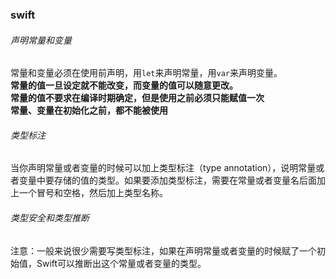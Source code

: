 ### swift

###### 声明常量和变量
常量和变量必须在使用前声明，用`let`来声明常量，用`var`来声明变量。</br>
**常量的值一旦设定就不能改变，而变量的值可以随意更改。**</br>
**常量的值不要求在编译时期确定，但是使用之前必须只能赋值一次**</br>
**常量、变量在初始化之前，都不能被使用**</br>

###### 类型标注
当你声明常量或者变量的时候可以加上类型标注（type annotation），说明常量或者变量中要存储的值的类型。如果要添加类型标注，需要在常量或者变量名后面加上一个冒号和空格，然后加上类型名称。

###### 类型安全和类型推断
注意：一般来说很少需要写类型标注，如果在声明常量或者变量的时候赋了一个初始值，Swift可以推断出这个常量或者变量的类型。
